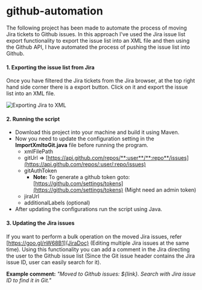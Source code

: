 # github-automation

The following project has been made to automate the process of moving Jira tickets to Github issues. In this approach I've used the Jira issue list export functionality to export the issue list into an XML file and then using the Github API, I have automated the process of pushing the issue list into Github.

#### 1. Exporting the issue list from Jira

   Once you have filtered the Jira tickets from the Jira browser, at the top right hand side corner there is a export button. Click on it and export the issue list into an XML file.
   
   ![Exporting Jira to XML](https://github.com/amalhub/github-automation/blob/master/readme_images/jira_export.png "Exporting Jira to XML")

#### 2. Running the script
  * Download this project into your machine and build it using Maven.
  * Now you need to update the configuration setting in the **ImportXmltoGit.java** file before running the program.
    * xmlFilePath
    * gitUrl => [https://api.github.com/repos/**:user**/**:repo**/issues](https://api.github.com/repos/:user/:repo/issues)
    * gitAuthToken
       * **Note:** To generate a github token goto: [https://github.com/settings/tokens](https://github.com/settings/tokens) 
       (Might need an admin token)
    * jiraUrl
    * additionalLabels (optional)
  * After updating the configurations run the script using Java.

#### 3. Updating the Jira issues

   If you want to perform a bulk operation on the moved Jira issues, refer [https://goo.gl/nW68B1](JiraDoc) (Editing multiple Jira issues at the same time). Using this functionality you can add a comment in the Jira directing the user to the Github issue list (Since the Git issue header contains the Jira issue ID, user can easily search for it).

   **Example comment:** *"Moved to Github issues: ${link}. Search with Jira issue ID to find it in Git."*
